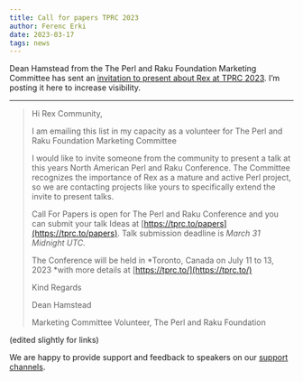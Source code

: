 ```yaml
---
title: Call for papers TPRC 2023
author: Ferenc Erki
date: 2023-03-17
tags: news
---
```


Dean Hamstead from the The Perl and Raku Foundation Marketing Committee has sent an [invitation to present about Rex at TPRC 2023](https://www.freelists.org/post/rex-users/Call-for-Papers-Talks-TPRC-2023). I’m posting it here to increase visibility.

---

> Hi Rex Community,
> 
> I am emailing this list in my capacity as a volunteer for The Perl and Raku Foundation Marketing Committee
> 
> I would like to invite someone from the community to present a talk at this years North American Perl and Raku Conference. The Committee recognizes the importance of Rex as a mature and
> active Perl project, so we are contacting projects like yours to specifically extend the invite to present talks.
> 
> Call For Papers is open for The Perl and Raku Conference and you can submit your talk Ideas at [https://tprc.to/papers](https://tprc.to/papers). Talk submission deadline is *March 31 Midnight UTC.*
> 
> The Conference will be held in *Toronto, Canada on July 11 to 13, 2023 *with more details at [https://tprc.to/](https://tprc.to/)
> 
> Kind Regards
> 
> Dean Hamstead
> 
> Marketing Committee Volunteer, The Perl and Raku Foundation

(edited slightly for links)

We are happy to provide support and feedback to speakers on our [support channels](https://www.rexify.org/support/index.html).
